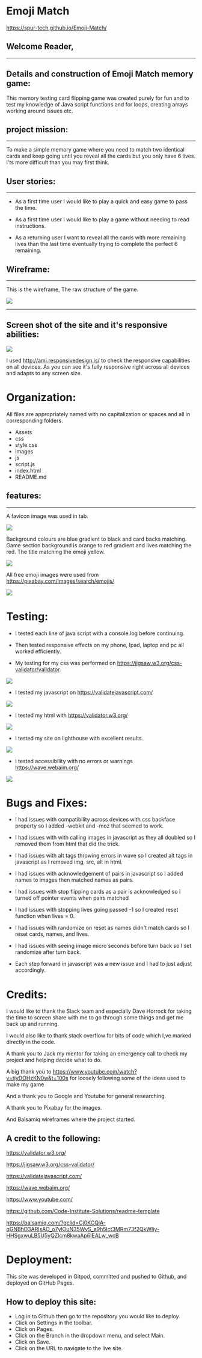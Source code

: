 # Emoji Match
https://spur-tech.github.io/Emoji-Match/

## Welcome Reader,
-----

## Details and construction of Emoji Match memory game:

This memory testing card flipping game was created purely for fun and to test my knowledge of Java script functions and for loops, creating arrays working around issues etc.

## project mission:

---

To make a simple memory game where you need to match two identical cards and keep going until you reveal all the cards but you only have 6 lives. I'ts more difficult than you may first think.

## User stories:
----

- As a first time user I would like to play a quick and easy game to pass the time.

- As a first time user I would like to play a game without needing to read instructions.

- As a returning user I want to reveal all the cards with more remaining lives than the last time eventually trying to complete the perfect 6 remaining.

## Wireframe:
---
This is the wireframe, The raw structure of the game.

![](assets/images/wireframe-emoji-match.png)

-----

##  Screen shot of the site and it's responsive abilities:

![](assets/images/responsive-screenshot.png)

I used http://ami.responsivedesign.is/ to check the responsive capabilities on all devices.
As you can see it's fully responsive right across all devices and adapts to any screen size.

# Organization:

All files are appropriately named with no capitalization or spaces and all in corresponding folders.

- Assets
- css
- style.css
- images
- js
- script.js
- index.html
- README.md

## features:
---

A favicon image was used in tab.

![](assets/images/favicon-emoji.png)

Background colours are blue gradient to black and card backs matching.
Game section background is orange to red gradient and lives matching the red.
The title matching the emoji yellow.

![](assets/images/game-backs.png)

All free emoji images were used from https://pixabay.com/images/search/emojis/

![](assets/images/game-faces.png)

# Testing:

- I tested each line of java script with a console.log before continuing.

 - Then tested responsive effects on my phone, Ipad, laptop and pc all worked efficiently.

 - My testing for my css was performed on https://jigsaw.w3.org/css-validator/validator.

 ![](assets/images/css-validation-results.png)

 - I tested my javascript on https://validatejavascript.com/ 

 ![](assets/images/js-test-results.png)

 - I tested my html with https://validator.w3.org/

 ![](assets/images/html-test-results.png)

 - I tested my site on lighthouse with excellent results.

![](assets/images/lighthouse-results.png)

  - I tested accessibility with no errors or warnings https://wave.webaim.org/

![](assets/images/wave-results.png)

# Bugs and Fixes:

- I had issues with compatibility across devices with css backface property so I added -webkit and -moz that seemed to work.

- I had issues with with calling images in javascript as they all doubled so I removed them from html that did the trick.

- I had issues with alt tags throwing errors in wave so I created alt tags in javascript as I removed img, src, alt in html. 

- I had issues with acknowledgement of pairs in javascript so I added names to images then matched names as pairs.

- I had issues with stop flipping cards as a pair is acknowledged so I turned off pointer events when pairs matched

- I had issues with stopping lives going passed -1 so I created reset function when lives = 0.

- I had issues with randomize on reset as names didn't match cards so I reset cards, names, and lives.

- I had issues with seeing image micro seconds before turn back so I set randomize after turn back.

 - Each step forward in javascript was a new issue and I had to just adjust accordingly.


 # Credits:

 I would like to thank the Slack team and especially Dave Horrock for taking the time to screen share with me to go through some things and get me back up and running.

 I would also like to thank stack overflow for bits of code which I,ve marked directly in the code.

 A thank you to Jack my mentor for taking an emergency call to check my project and helping decide what to do.

 A big thank you to https://www.youtube.com/watch?v=tjyDOHzKN0w&t=100s for loosely following some of the ideas used to make my game

 And a thank you to Google and Youtube for general researching.
 
A thank you to Pixabay for the images.

And Balsamiq wireframes where the project started.

## A credit to the following:

https://validator.w3.org/

https://jigsaw.w3.org/css-validator/

https://validatejavascript.com/

https://wave.webaim.org/

https://www.youtube.com/

https://github.com/Code-Institute-Solutions/readme-template

https://balsamiq.com/?gclid=Cj0KCQiA-qGNBhD3ARIsAO_o7ylOuN35WvS_a9h5lct3MRm73f2QkWIiy-HHSgxwuLB5U5yQZlcm8kwaAp6IEALw_wcB


# Deployment:

This site was developed in Gitpod, committed and pushed to Github, and deployed on GitHub Pages.

## How to deploy this site:

- Log in to Github then go to the repository you would like to deploy.
- Click on Settings in the toolbar.
- Click on Pages.
- Click on the Branch in the dropdown menu, and select Main.
- Click on Save.
- Click on the URL to navigate to the live site.




 







